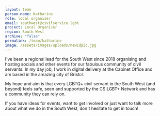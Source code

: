 ```yaml
---
layout: team
person-name: Katharine
role: local organiser
email: southwest@civilservice.lgbt
project: Local Organiser
region: South West
archive: "false"
permalink: /team/katharine
image: /assets/images/uploads/newidpic.jpg
---
```

I've been a regional lead for the South West since 2018 organising and hosting socials and other events for our fabulous community of civil servants. In my day job, I work in digital delivery at the Cabinet Office and am based in the amazing city of Bristol.

My hope and aim is that every LGBTQ+ civil servant in the South West (and beyond) feels safe, seen and supported by the CS LGBT+ Network and has a community they can rely on.

If you have ideas for events, want to get involved or just want to talk more about what we do in the South West, don't hesitate to get in touch!